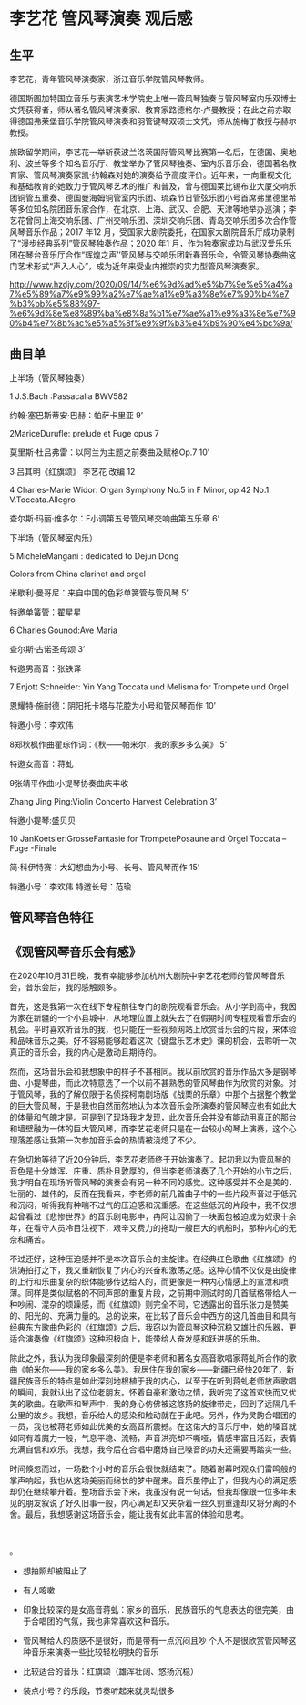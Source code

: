 # 李艺花 管风琴演奏 观后感
## 生平
李艺花，青年管风琴演奏家，浙江音乐学院管风琴教师。

德国斯图加特国立音乐与表演艺术学院史上唯一管风琴独奏与管风琴室内乐双博士文凭获得者，师从著名管风琴演奏家、教育家路德格尔·卢曼教授；在此之前亦取得德国弗莱堡音乐学院管风琴演奏和羽管键琴双硕士文凭，师从施梅丁教授与赫尔教授。

 

旅欧留学期间，李艺花一举斩获波兰洛茨国际管风琴比赛第一名后，在德国、奥地利、波兰等多个知名音乐厅、教堂举办了管风琴独奏、室内乐音乐会，德国著名教育家、管风琴演奏家凯·约翰森对她的演奏给予高度评价。近年来，一向重视文化和基础教育的她致力于管风琴艺术的推广和普及，曾与德国莱比锡布业大厦交响乐团铜管五重奏、德国曼海姆铜管室内乐团、琉森节日管弦乐团小号首席弗里德里希等多位知名院团音乐家合作，在北京、上海、武汉、合肥、天津等地举办巡演；李艺花曾同上海交响乐团、广州交响乐团、深圳交响乐团、青岛交响乐团多次合作管风琴音乐作品；2017 年12 月，受国家大剧院委托，在国家大剧院音乐厅成功录制了“漫步经典系列”管风琴独奏作品；2020 年1 月，作为独奏家成功与武汉爱乐乐团在琴台音乐厅合作“辉煌之声’’管风琴与交响乐团新春音乐会，令管风琴协奏曲这门艺术形式“声入人心”，成为近年来受业内推崇的实力型管风琴演奏家。

http://www.hzdjy.com/2020/09/14/%e6%9d%ad%e5%b7%9e%e5%a4%a7%e5%89%a7%e9%99%a2%e7%ae%a1%e9%a3%8e%e7%90%b4%e7%b3%bb%e5%88%97-%e6%9d%8e%e8%89%ba%e8%8a%b1%e7%ae%a1%e9%a3%8e%e7%90%b4%e7%8b%ac%e5%a5%8f%e9%9f%b3%e4%b9%90%e4%bc%9a/

## 曲目单

上半场（管风琴独奏）

1 J.S.Bach :Passacalia BWV582     

约翰·塞巴斯蒂安·巴赫：帕萨卡里亚                                 9’

 

2MariceDurufle: prelude et Fuge opus 7

莫里斯·杜吕弗雷：以阿兰为主题之前奏曲及赋格Op.7                  10’

 

3 吕其明《红旗颂》        李艺花 改编                            12

 

4  Charles-Marie Widor: Organ Symphony No.5 in F Minor, op.42 No.1 V.Toccata.Allegro

查尔斯·玛丽·维多尔：F小调第五号管风琴交响曲第五乐章              6’

 

下半场（管风琴室内乐）

 

5  MicheleMangani : dedicated to Dejun Dong

Colors from China clarinet and orgel

米歇利·曼哥尼：来自中国的色彩单簧管与管风琴                       5’

特邀单簧管：翟星星

 

6 Charles Gounod:Ave Maria    

查尔斯·古诺圣母颂                                                 3’

特邀男高音：张铁译

 

7 Enjott Schneider: Yin Yang Toccata und Melisma for Trompete und Orgel

恩耀特·施耐德：阴阳托卡塔与花腔为小号和管风琴而作                10’

特邀小号：李欢伟

8郑秋枫作曲瞿琮作词：《秋——帕米尔，我的家乡多么美》              5’

特邀女高音：蒋虬

 

9张靖平作曲:小提琴协奏曲庆丰收

Zhang Jing Ping:Violin Concerto Harvest Celebration                        3’

特邀小提琴:盛贝贝

 

10  JanKoetsier:GrosseFantasie for TrompetePosaune and Orgel Toccata –Fuge -Finale

简·科伊特赛：大幻想曲为小号、长号、管风琴而作                   15’

特邀小号：李欢伟 特邀长号：范瑜

## 管风琴音色特征



## 《观管风琴音乐会有感》

​	在2020年10月31日晚，我有幸能够参加杭州大剧院中李艺花老师的管风琴音乐会，音乐会后，我的感触颇多。

​	首先，这是我第一次在线下专程前往专门的剧院观看音乐会。从小学到高中，我因为家在新疆的一个小县城中，从地理位置上就失去了在假期时间专程观看音乐会的机会。平时喜欢听音乐的我，也只能在一些视频网站上欣赏音乐会的片段，来体验和品味音乐之美。好不容易能够趁着这次《键盘乐艺术史》课的机会，去聆听一次真正的音乐会，我的内心是激动且期待的。

​	然而，这场音乐会和我想象中的样子不甚相同。我以前欣赏的音乐作品大多是钢琴曲、小提琴曲，而此次特意选了一个以前不甚熟悉的管风琴曲作为欣赏的对象。对于管风琴，我的了解仅限于名侦探柯南剧场版《战栗的乐章》中那个占据整个教堂的巨大管风琴，于是我也自然而然地认为本次音乐会所演奏的管风琴应也有如此大的体量和气魄才是。可是到了现场我才发现，此次音乐会并没有能动用真正的那台和墙壁融为一体的巨大管风琴，而李艺花老师只是在一台较小的琴上演奏，这个心理落差感让我第一次参加音乐会的热情被浇熄了不少。

​	在急切地等待了近20分钟后，李艺花老师终于开始演奏了。起初我以为管风琴的音色是十分雄浑、庄重、质朴且敦厚的，但当李老师演奏了几个开始的小节之后，我才明白在现场听管风琴的演奏会有另一种不同的感觉。这种感受并不全是美的、壮丽的、雄伟的，反而在我看来，李老师的前几首曲子中的一些片段声音过于低沉和沉闷，听得我有种喘不过气的压迫感和沉重感。在这些低沉的片段中，我不仅想起曾看过《悲惨世界》的音乐剧电影中，冉阿让因偷了一块面包被迫成为奴隶十余年，在看守人员冷目注视下，艰辛又费力的拖动一艘巨大的帆船时，那种内心的无奈和痛苦。

​	不过还好，这种压迫感并不是本次音乐会的主旋律。在经典红色歌曲《红旗颂》的洪涛拍打之下，我又重新恢复了内心的兴奋和激荡之感。这种心情不仅仅是由旋律的上行和乐曲复杂的织体能够传达给人的，而更像是一种内心情感上的宣泄和喷薄。同样是类似赋格的不同声部的重复片段，之前期中测试时的几首赋格带给人一种吵闹、混杂的烦躁感，而《红旗颂》则完全不同，它透露出的音乐张力是赞美的、阳光的、充满力量的。总的说来，在比较了音乐会中西方的这几首曲目和具有经典东方歌曲色彩的《红旗颂》之后，我窃以为管风琴这种沉稳又雄壮的乐器，更适合演奏像《红旗颂》这种积极向上，能带给人奋发感和跃进感的乐曲。

​	除此之外，我认为我印象最深刻的便是李老师和著名女高音歌唱家蒋虬所合作的歌曲《帕米尔——我的家乡多么美》。我居住在我的家乡——新疆已经快20年了，新疆民族音乐的特点是如此深刻地根植于我的内心，以至于在听到蒋虬老师放声歌唱的瞬间，我就认出了这位老朋友。怀着自豪和激动之情，我听完了这首欢快而又优美的歌曲。在歌声和琴声中，我的身心仿佛被这悠扬的旋律带走，回到了远隔几千公里的故乡。我想，音乐给人的感染和触动就在于此吧。另外，作为灵韵合唱团的一员，我也被蒋老师如此优美的女高音所震撼。在这偌大的音乐厅中，她的嗓音就如同有着魔力一般，气息平稳、流畅，声音洪亮却不嘶哑，情感丰富且活跃，表情充满自信和欢乐。我想，我今后在合唱中磨炼自己嗓音的功夫还需要再踏实一些。

​	时间倏忽而过，一场数个小时的音乐会很快就结束了。随着谢幕时观众们雷鸣般的掌声响起，我也从这场美丽而绵长的梦中醒来。音乐虽停止了，但我内心的满足感却仍在继续攀升着。整场音乐会下来，我虽没有说一句话，但我却像跟一位多年未见的朋友叙说了好久旧事一般，内心满足却又夹杂着一丝久别重逢却又将分离的不舍。最后，我想感谢这场音乐会，能让我有如此丰富的体验和思考。

​	

。

* 想拍照却被阻止了
* 有人咳嗽
* 印象比较深的是女高音蒋虬：家乡的音乐，民族音乐的气息表达的很完美，由于合唱团的气氛，我也非常喜欢这种音乐。

* 管风琴给人的质感不是很好，而是带有一点沉闷且吵
个人不是很欣赏管风琴这种音乐来演奏一些比较轻松明快的音乐
* 比较适合的音乐：红旗颂（雄浑壮阔、悠扬沉稳）
* 装点小号？的乐段，节奏听起来就灵动很多
